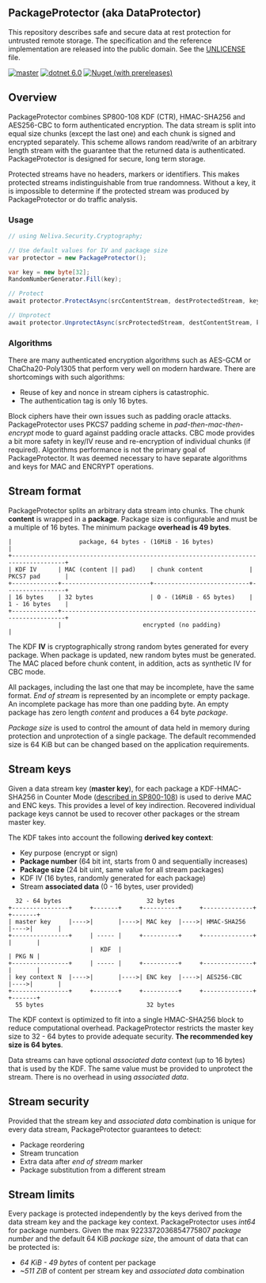 ## PackageProtector (aka DataProtector)

This repository describes safe and secure data at rest protection for untrusted remote storage. The specification and the reference implementation are released into the public domain. See the [UNLICENSE](UNLICENSE.md) file.

[![master](https://github.com/neliva/Neliva.Security.Cryptography.PackageProtector/workflows/master/badge.svg)](https://github.com/neliva/Neliva.Security.Cryptography.PackageProtector/actions?query=workflow%3Amaster)
[![dotnet 6.0](https://img.shields.io/badge/dotnet-6.0-green)](https://dotnet.microsoft.com/en-us/download/dotnet/6.0)
[![Nuget (with prereleases)](https://img.shields.io/nuget/vpre/Neliva.Security.Cryptography.PackageProtector)](https://www.nuget.org/packages/Neliva.Security.Cryptography.PackageProtector)

## Overview

PackageProtector combines SP800-108 KDF (CTR), HMAC-SHA256 and AES256-CBC to form authenticated encryption. The data stream is split into equal size chunks (except the last one) and each chunk is signed and encrypted separately. This scheme allows random read/write of an arbitrary length stream with the guarantee that the returned data is authenticated. PackageProtector is designed for secure, long term storage.

Protected streams have no headers, markers or identifiers. This makes protected streams indistinguishable from true randomness. Without a key, it is impossible to determine if the protected stream was produced by PackageProtector or do traffic analysis.

### Usage
```C#
// using Neliva.Security.Cryptography;

// Use default values for IV and package size
var protector = new PackageProtector();

var key = new byte[32];
RandomNumberGenerator.Fill(key);

// Protect
await protector.ProtectAsync(srcContentStream, destProtectedStream, key /*, associatedData */);

// Unprotect
await protector.UnprotectAsync(srcProtectedStream, destContentStream, key /*, associatedData */);
```

### Algorithms

There are many authenticated encryption algorithms such as AES-GCM or ChaCha20-Poly1305 that perform very well on modern hardware. There are shortcomings with such algorithms:
* Reuse of key and nonce in stream ciphers is catastrophic.
* The authentication tag is only 16 bytes.

Block ciphers have their own issues such as padding oracle attacks. PackageProtector uses PKCS7 padding scheme in *pad-then-mac-then-encrypt* mode to guard against padding oracle attacks. CBC mode provides a bit more safety in key/IV reuse and re-encryption of individual chunks (if required). Algorithms performance is not the primary goal of PackageProtector. It was deemed necessary to have separate algorithms and keys for MAC and ENCRYPT operations.

## Stream format

PackageProtector splits an arbitrary data stream into chunks. The chunk **content** is wrapped in a **package**. Package size is configurable and must be a multiple of 16 bytes. The minimum package **overhead is 49 bytes**.

```
|                   package, 64 bytes - (16MiB - 16 bytes)                            |
+-------------------------------------------------------------------------------------+
| KDF IV      | MAC (content || pad)    | chunk content             | PKCS7 pad       |
+-------------+-------------------------+---------------------------+-----------------+
| 16 bytes    | 32 bytes                | 0 - (16MiB - 65 bytes)    | 1 - 16 bytes    |
+-------------+-----------------------------------------------------------------------+
              |                       encrypted (no padding)                          |
```
The KDF **IV** is cryptographically strong random bytes generated for every package. When package is updated, new random bytes must be generated. The MAC placed before chunk content, in addition, acts as synthetic IV for CBC mode.

All packages, including the last one that may be incomplete, have the same format. *End of stream* is represented by an incomplete or empty package. An incomplete package has more than one padding byte. An empty package has zero length *content* and produces a 64 byte *package*.

*Package size* is used to control the amount of data held in memory during protection and unprotection of a single package. The default recommended size is 64 KiB but can be changed based on the application requirements.

## Stream keys

Given a data stream key (**master key**), for each package a KDF-HMAC-SHA256 in Counter Mode ([described in SP800-108](https://nvlpubs.nist.gov/nistpubs/Legacy/SP/nistspecialpublication800-108.pdf)) is used to derive MAC and ENC keys. This provides a level of key indirection. Recovered individual package keys cannot be used to recover other packages or the stream master key.

The KDF takes into account the following **derived key context**:
* Key purpose (encrypt or sign)
* **Package number** (64 bit int, starts from 0 and sequentially increases)
* **Package size** (24 bit uint, same value for all stream packages)
* KDF IV (16 bytes, randomly generated for each package)
* Stream **associated data** (0 - 16 bytes, user provided)

```
  32 - 64 bytes                        32 bytes
+----------------+     +-------+     +----------+     +--------------+     +-------+
| master key     |---->|       |---->| MAC key  |---->| HMAC-SHA256  |---->|       |
+----------------+     | ----- |     +----------+     +--------------+     |       |
                       |  KDF  |                                           | PKG N |
+----------------+     | ----- |     +----------+     +--------------+     |       |
| key context N  |---->|       |---->| ENC key  |---->| AES256-CBC   |---->|       |
+----------------+     +-------+     +----------+     +--------------+     +-------+
  55 bytes                             32 bytes
```

The KDF context is optimized to fit into a single HMAC-SHA256 block to reduce computational overhead. PackageProtector restricts the master key size to 32 - 64 bytes to provide adequate security. **The recommended key size is 64 bytes**. 

Data streams can have optional *associated data* context (up to 16 bytes) that is used by the KDF. The same value must be provided to unprotect the stream. There is no overhead in using *associated data*.

## Stream security
Provided that the stream key and *associated data* combination is unique for every data stream, PackageProtector guarantees to detect:
* Package reordering
* Stream truncation
* Extra data after *end of stream* marker
* Package substitution from a different stream

## Stream limits
Every package is protected independently by the keys derived from the data stream key and the package key context. PackageProtector uses *int64* for package numbers. Given the max 9223372036854775807 *package number* and the default 64 KiB *package size*, the amount of data that can be protected is:
* *64 KiB - 49 bytes* of content per package
* *~511 ZiB* of content per stream key and *associated data* combination
